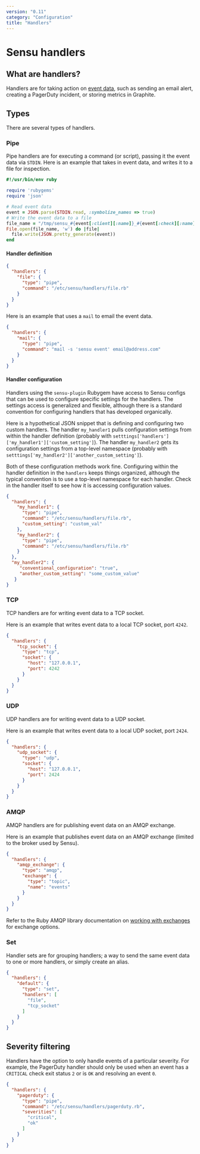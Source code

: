 ```yaml
---
version: "0.11"
category: "Configuration"
title: "Handlers"
---
```


# Sensu handlers

## What are handlers?

Handlers are for taking action on [event data](events), such as sending an email alert, creating a PagerDuty incident, or storing metrics in Graphite.

## Types
There are several types of handlers.

### Pipe 

Pipe handlers are for executing a command (or script), passing it the
event data via `STDIN`. Here is an example that takes in event data, and
writes it to a file for inspection.

``` ruby
#!/usr/bin/env ruby

require 'rubygems'
require 'json'

# Read event data
event = JSON.parse(STDIN.read, :symbolize_names => true)
# Write the event data to a file
file_name = "/tmp/sensu_#{event[:client][:name]}_#{event[:check][:name]}"
File.open(file_name, 'w') do |file|
  file.write(JSON.pretty_generate(event))
end
```

#### Handler definition

``` json
{
  "handlers": {
    "file": {
      "type": "pipe",
      "command": "/etc/sensu/handlers/file.rb"
    }
  }
}
```

Here is an example that uses a `mail` to email the event data.

``` json
{
  "handlers": {
    "mail": {
      "type": "pipe",
      "command": "mail -s 'sensu event' email@address.com"
    }
  }
}
```

#### Handler configuration

Handlers using the `sensu-plugin` Rubygem have access to Sensu configs
that can be used to configure specific settings for the handlers.  The
settings access is generalized and flexible, although there is a
standard convention for configuring handlers that has developed
organically.

Here is a hypothetical JSON snippet that is defining and configuring two
custom handlers.  The handler `my_handler1` pulls configuration settings
from within the handler definition (probably with
`setttings['handlers']['my_handler1']['custom_setting']`).  The
handler `my_handler2` gets its configuration settings from a
top-level namespace (probably with
`setttings['my_handler2']['another_custom_setting']`).  

Both of these configuration methods work fine.  Configuring within the
handler definition in the `handlers` keeps things organized,
although the typical convention is to use a top-level namespace for each
handler.  Check in the handler itself to see how it is accessing
configuration values.

``` json
{
  "handlers": {
    "my_handler1": {
      "type": "pipe",
      "command": "/etc/sensu/handlers/file.rb",
      "custom_setting": "custom_val"
    },
    "my_handler2": {
      "type": "pipe",
      "command": "/etc/sensu/handlers/file.rb"
    }
  },
  "my_handler2": {
     "conventional_configuration": "true",
     "another_custom_setting": "some_custom_value"
   }
}
```

### TCP

TCP handlers are for writing event data to a TCP socket.

Here is an example that writes event data to a local TCP socket, port `4242`.

``` json
{
  "handlers": {
    "tcp_socket": {
      "type": "tcp",
      "socket": {
        "host": "127.0.0.1",
        "port": 4242
      }
    }
  }
}
```

### UDP

UDP handlers are for writing event data to a UDP socket.

Here is an example that writes event data to a local UDP socket, port `2424`.

``` json
{
  "handlers": {
    "udp_socket": {
      "type": "udp",
      "socket": {
        "host": "127.0.0.1",
        "port": 2424
      }
    }
  }
}
```

### AMQP

AMQP handlers are for publishing event data on an AMQP exchange.

Here is an example that publishes event data on an AMQP exchange (limited to the broker used by Sensu).

``` json
{
  "handlers": {
    "amqp_exchange": {
      "type": "amqp",
      "exchange": {
        "type": "topic",
        "name": "events"
      }
    }
  }
}
```

Refer to the Ruby AMQP library documentation on [working with
exchanges](http://rubyamqp.info/articles/working_with_exchanges/) for
exchange options.

### Set

Handler sets are for grouping handlers; a way to send the same event
data to one or more handlers, or simply create an alias.

``` json
{
  "handlers": {
    "default": {
      "type": "set",
      "handlers": [
        "file",
        "tcp_socket"
      ]
    }
  }
}
```

## Severity filtering

Handlers have the option to only handle events of a particular severity.
For example, the PagerDuty handler should only be used when an event has
a `CRITICAL` check exit status `2` or is `OK` and resolving an event `0`.

``` json
{
  "handlers": {
    "pagerduty": {
      "type": "pipe",
      "command": "/etc/sensu/handlers/pagerduty.rb",
      "severities": [
        "critical",
        "ok"
      ]
    }
  }
}
```

